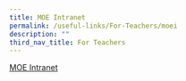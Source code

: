 ```yaml
---
title: MOE Intranet
permalink: /useful-links/For-Teachers/moei
description: ""
third_nav_title: For Teachers
---
```

[MOE Intranet](https://intranet.moe.gov.sg/Pages/Home.aspx)